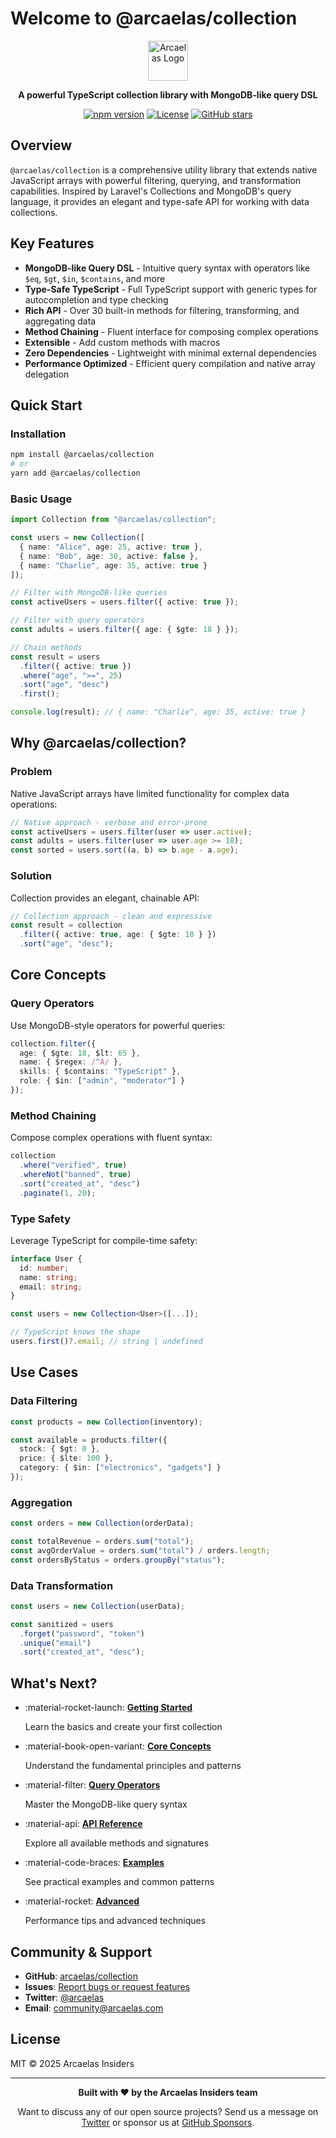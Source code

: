 # Welcome to @arcaelas/collection

<div align="center">
  <img src="https://raw.githubusercontent.com/arcaelas/dist/main/logo/svg/64.svg" height="64px" alt="Arcaelas Logo">

  **A powerful TypeScript collection library with MongoDB-like query DSL**

  [![npm version](https://img.shields.io/npm/v/@arcaelas/collection.svg)](https://www.npmjs.com/package/@arcaelas/collection)
  [![License](https://img.shields.io/npm/l/@arcaelas/collection.svg)](https://github.com/arcaelas/collection/blob/main/LICENSE)
  [![GitHub stars](https://img.shields.io/github/stars/arcaelas/collection.svg)](https://github.com/arcaelas/collection)
</div>

## Overview

`@arcaelas/collection` is a comprehensive utility library that extends native JavaScript arrays with powerful filtering, querying, and transformation capabilities. Inspired by Laravel's Collections and MongoDB's query language, it provides an elegant and type-safe API for working with data collections.

## Key Features

- **MongoDB-like Query DSL** - Intuitive query syntax with operators like `$eq`, `$gt`, `$in`, `$contains`, and more
- **Type-Safe TypeScript** - Full TypeScript support with generic types for autocompletion and type checking
- **Rich API** - Over 30 built-in methods for filtering, transforming, and aggregating data
- **Method Chaining** - Fluent interface for composing complex operations
- **Extensible** - Add custom methods with macros
- **Zero Dependencies** - Lightweight with minimal external dependencies
- **Performance Optimized** - Efficient query compilation and native array delegation

## Quick Start

### Installation

```bash
npm install @arcaelas/collection
# or
yarn add @arcaelas/collection
```

### Basic Usage

```typescript
import Collection from "@arcaelas/collection";

const users = new Collection([
  { name: "Alice", age: 25, active: true },
  { name: "Bob", age: 30, active: false },
  { name: "Charlie", age: 35, active: true }
]);

// Filter with MongoDB-like queries
const activeUsers = users.filter({ active: true });

// Filter with query operators
const adults = users.filter({ age: { $gte: 18 } });

// Chain methods
const result = users
  .filter({ active: true })
  .where("age", ">=", 25)
  .sort("age", "desc")
  .first();

console.log(result); // { name: "Charlie", age: 35, active: true }
```

## Why @arcaelas/collection?

### Problem

Native JavaScript arrays have limited functionality for complex data operations:

```javascript
// Native approach - verbose and error-prone
const activeUsers = users.filter(user => user.active);
const adults = users.filter(user => user.age >= 18);
const sorted = users.sort((a, b) => b.age - a.age);
```

### Solution

Collection provides an elegant, chainable API:

```typescript
// Collection approach - clean and expressive
const result = collection
  .filter({ active: true, age: { $gte: 18 } })
  .sort("age", "desc");
```

## Core Concepts

### Query Operators

Use MongoDB-style operators for powerful queries:

```typescript
collection.filter({
  age: { $gte: 18, $lt: 65 },
  name: { $regex: /^A/ },
  skills: { $contains: "TypeScript" },
  role: { $in: ["admin", "moderator"] }
});
```

### Method Chaining

Compose complex operations with fluent syntax:

```typescript
collection
  .where("verified", true)
  .whereNot("banned", true)
  .sort("created_at", "desc")
  .paginate(1, 20);
```

### Type Safety

Leverage TypeScript for compile-time safety:

```typescript
interface User {
  id: number;
  name: string;
  email: string;
}

const users = new Collection<User>([...]);

// TypeScript knows the shape
users.first()?.email; // string | undefined
```

## Use Cases

### Data Filtering

```typescript
const products = new Collection(inventory);

const available = products.filter({
  stock: { $gt: 0 },
  price: { $lte: 100 },
  category: { $in: ["electronics", "gadgets"] }
});
```

### Aggregation

```typescript
const orders = new Collection(orderData);

const totalRevenue = orders.sum("total");
const avgOrderValue = orders.sum("total") / orders.length;
const ordersByStatus = orders.groupBy("status");
```

### Data Transformation

```typescript
const users = new Collection(userData);

const sanitized = users
  .forget("password", "token")
  .unique("email")
  .sort("created_at", "desc");
```

## What's Next?

<div class="grid cards" markdown>

- :material-rocket-launch: **[Getting Started](guides/getting-started.md)**

    Learn the basics and create your first collection

- :material-book-open-variant: **[Core Concepts](guides/core-concepts.md)**

    Understand the fundamental principles and patterns

- :material-filter: **[Query Operators](guides/query-operators.md)**

    Master the MongoDB-like query syntax

- :material-api: **[API Reference](api/collection-class.md)**

    Explore all available methods and signatures

- :material-code-braces: **[Examples](examples/basic-usage.md)**

    See practical examples and common patterns

- :material-rocket: **[Advanced](advanced/performance.md)**

    Performance tips and advanced techniques

</div>

## Community & Support

- **GitHub**: [arcaelas/collection](https://github.com/arcaelas/collection)
- **Issues**: [Report bugs or request features](https://github.com/arcaelas/collection/issues)
- **Twitter**: [@arcaelas](https://twitter.com/arcaelas)
- **Email**: [community@arcaelas.com](mailto:community@arcaelas.com)

## License

MIT © 2025 Arcaelas Insiders

---

<div align="center">
  <p>
    <strong>Built with ❤️ by the Arcaelas Insiders team</strong>
  </p>
  <p>
    Want to discuss any of our open source projects? Send us a message on
    <a href="https://twitter.com/arcaelas">Twitter</a> or sponsor us at
    <a href="https://github.com/sponsors/arcaelas">GitHub Sponsors</a>.
  </p>
</div>
